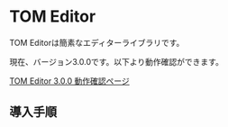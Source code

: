 # TOM Editor

TOM Editorは簡素なエディターライブラリです。

現在、バージョン3.0.0です。以下より動作確認ができます。

[TOM Editor 3.0.0 動作確認ページ](https://tomomoss.github.io/tom-editor/trial)

## 導入手順

### <script>タグで読みこむ場合

`dist` ディレクトリにある `tom-editor.css` を適当な階層に配置し、 `<link>` タグなどで読みこんでください。

`dist` ディレクトリにある `tom-editor.js` を適当な階層に配置し、当該ファイルを参照するJavaScriptファイルをよりも先に読みこんでください。

```html
<!DOCTYPE html>
<html>
  <head>
    <script src="./tom-editor.js"></script>
    <script src="./main.js"></script>
  </head>
</html>
<body> ... </body>
```

グローバルに公開されている `TOMEditor` クラスをインスタンス化してください。エディターを実装する対象となるHTML要素を第1引数に渡してください。

```javascript
const tomEditorContainer = document.querySelector(".tom-editor-container");
const tomEditor = new TOMEditor(tomEditorContainer);
```

### ES Modulesとしてimport文で読みこむ場合

`dist` ディレクトリにある `tom-editor.css` を適当な階層に配置し `<link>` タグなどで読みこんでください。

`dist` ディレクトリにある `tom-editor.mjs` を適当な階層に配置し、適当なJavaScriptファイル内から読みこんでください。

```javascript
import {
  TOMEditor
} from "./tom-editor.mjs";
```

`tom-editor.mjs` が公開している `TOMEditor` クラスをインスタンス化してください。エディターを実装する対象となるHTML要素を第1引数に渡してください。

```javascript
import {
  TOMEditor
} from "./tom-editor.mjs";

const tomEditorContainer = document.querySelector(".tom-editor-container");
const tomEditor = new TOMEditor(tomEditorContainer);
```

## 設定

インスタンス化時にエディターの挙動を制御する情報をまとめたオブジェクトを渡すことができます。第2引数に当該オブジェクトを指定してください。省略された場合は基本設定が適用されます。

```javascript
const tomEditorContainer = document.querySelector(".tom-editor-container");
const setting = {
  readonly: true
};
const tomEditor = new TOMEditor(tomEditorContainer, setting);
```

### readonly

TOM Editorを入力するための領域ではなく、文章を表示するための読み取り専用領域として使用したい場合は `readonly` プロパティに `true` を設定してください。

```javascript
const tomEditorContainer = document.querySelector(".tom-editor-container");
const setting = {
  readonly: true
};
const tomEditor = new TOMEditor(tomEditorContainer, setting);
```

この設定を適用するとキーボードによる文字の入力を行うことができなくなります。 `value` プロパティを介してのみ入力内容を変更することができます。

```javascript
const tomEditorContainer = document.querySelector(".tom-editor-container");
const setting = {
  readonly: true
};
const tomEditor = new TOMEditor(tomEditorContainer, setting);

tomEditor.value = "Hello world.";
```

また、マウス操作も受け付けなくなりますので入力内容を取得する場合は `value` プロパティを参照してください。

```javascript
const tomEditorContainer = document.querySelector(".tom-editor-container");
const setting = {
  readonly: true
};
const tomEditor = new TOMEditor(tomEditorContainer, setting);

tomEditor.value = "Hello world.";
console.log(tomEditor.value);
```

## API

### getter: value

入力された内容を取得したい場合は `value` プロパティを参照してください。

```javascript
const tomEditorContainer = document.querySelector(".tom-editor-container");
const tomEditor = new TOMEditor(tomEditorContainer);

const inputtedValue = tomEditor.value;
```

### setter: value

エディターの内容を更新したい場合は `value` プロパティに更新する値を代入してください。

```javascript
const tomEditorContainer = document.querySelector(".tom-editor-container");
const tomEditor = new TOMEditor(tomEditorContainer);

tomEditor.value = "Hello world.";
```

### setter: valueObserver

入力内容に変化があるたびに呼び出したい関数があるときは `valueObserver` プロパティに当該関数を代入してください。

渡された関数の第1引数（以下例での `value` ）には変化後の入力内容が格納されています。

```javascript
const tomEditorContainer = document.querySelector(".tom-editor-container");
const tomEditor = new TOMEditor(tomEditorContainer);

tomEditor.valueObserver = (value) => {
  console.log(value);
};
```
